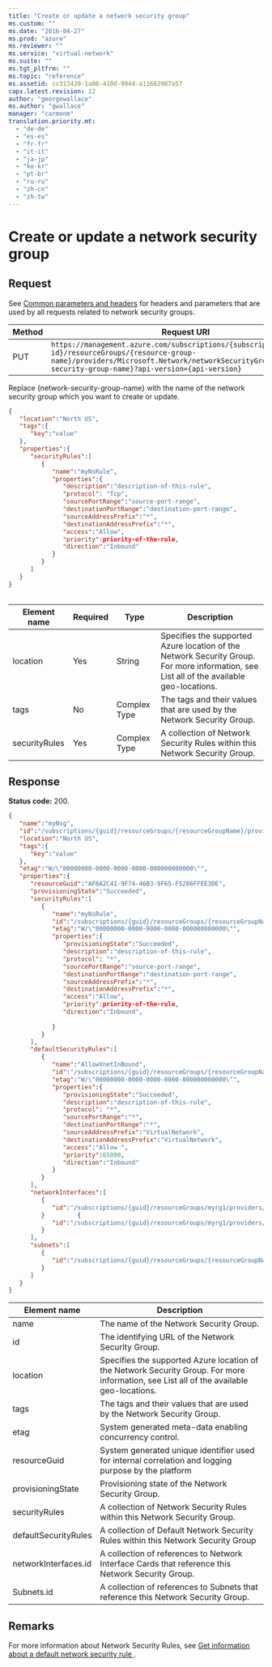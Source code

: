 ```yaml
---
title: "Create or update a network security group"
ms.custom: ""
ms.date: "2016-04-27"
ms.prod: "azure"
ms.reviewer: ""
ms.service: "virtual-network"
ms.suite: ""
ms.tgt_pltfrm: ""
ms.topic: "reference"
ms.assetid: cc313420-1a08-410d-9944-a11682987a57
caps.latest.revision: 12
author: "georgewallace"
ms.author: "gwallace"
manager: "carmonm"
translation.priority.mt: 
  - "de-de"
  - "es-es"
  - "fr-fr"
  - "it-it"
  - "ja-jp"
  - "ko-kr"
  - "pt-br"
  - "ru-ru"
  - "zh-cn"
  - "zh-tw"
---
```

# Create or update a network security group
## Request  
 See [Common parameters and headers](network-security-groups.md#bk_common) for headers and parameters that are used by all requests related to network security groups.  
  
|Method|Request URI|  
|------------|-----------------|  
|PUT|`https://management.azure.com/subscriptions/{subscription-id}/resourceGroups/{resource-group-name}/providers/Microsoft.Network/networkSecurityGroups/{network-security-group-name}?api-version={api-version}`|  
  
 Replace {network-security-group-name} with the name of the network security group which you want to create or update.  
  
```json  
{   
   "location":"North US",  
   "tags":{   
      "key":"value"  
   },  
   "properties":{   
      "securityRules":[   
         {   
            "name":"myNsRule",  
            "properties":{   
               "description":"description-of-this-rule",  
               "protocol": "Tcp",  
               "sourcePortRange":"source-port-range",  
               "destinationPortRange":"destination-port-range",  
               "sourceAddressPrefix":"*",  
               "destinationAddressPrefix":"*",  
               "access":"Allow",  
               "priority":priority-of-the-rule,  
               "direction":"Inbound"  
            }  
         }  
      ]  
   }  
}  
  
```  
  
|Element name|Required|Type|Description|  
|------------------|--------------|----------|-----------------|  
|location|Yes|String|Specifies the supported Azure location of the Network Security Group. For more information, see List all of the available geo-locations.|  
|tags|No|Complex Type|The tags and their values that are used by the Network Security Group.|  
|securityRules|Yes|Complex Type|A collection of Network Security Rules within this Network Security Group.|  
  
## Response  
 **Status code:** 200.  
  
```json  
{    
   "name":"myNsg",  
   "id":"/subscriptions/{guid}/resourceGroups/{resourceGroupName}/providers/Microsoft.Network/networkSecurityGroups/myNsg",  
   "location":"North US",  
   "tags":{    
      "key":"value"  
   },  
   "etag":"W/\"00000000-0000-0000-0000-000000000000\"",  
   "properties":{  
      "resourceGuid":"AF6A2C41-9F74-46B3-9F65-F5286FFEE3DE",    
      "provisioningState":"Succeeded",        
      "securityRules":[    
         {    
            "name":"myNsRule",  
            "id":"/subscriptions/{guid}/resourceGroups/{resourceGroupName}/providers/Microsoft.Network/networkSecurityGroups/myNsg/securityRules/myNsRule",  
            "etag":"W/\"00000000-0000-0000-0000-000000000000\"",  
            "properties":{    
               "provisioningState":"Succeeded",  
               "description":"description-of-this-rule",  
               "protocol": "*",  
               "sourcePortRange":"source-port-range",  
               "destinationPortRange":"destination-port-range",  
               "sourceAddressPrefix":"*",  
               "destinationAddressPrefix":"*",  
               "access":"Allow",  
               "priority":priority-of-the-rule,  
               "direction":"Inbound",  
  
            }  
         }  
      ],  
      "defaultSecurityRules":[    
         {    
            "name":"AllowVnetInBound",  
            "id":"/subscriptions/{guid}/resourceGroups/{resourceGroupName}/providers/Microsoft.Network/networkSecurityGroups/myNsg/defaultSecurityRules/AllowVnetInBound",  
            "etag":"W/\"00000000-0000-0000-0000-000000000000\"",  
            "properties":{    
               "provisioningState":"Succeeded",  
               "description":"description-of-this-rule",  
               "protocol": "*",  
               "sourcePortRange":"*",  
               "destinationPortRange":"*",  
               "sourceAddressPrefix":"VirtualNetwork",  
               "destinationAddressPrefix":"VirtualNetwork",  
               "access":"Allow ",  
               "priority":65000,  
               "direction":"Inbound"  
            }  
         }  
      ],  
      "networkInterfaces":[    
         {    
            "id":"/subscriptions/{guid}/resourceGroups/myrg1/providers/Microsoft.Network/networkInterfaces/vm1nic1 "  
         }         {    
            "id":"/subscriptions/{guid}/resourceGroups/myrg1/providers/Microsoft.Network/networkInterfaces/vm1nic2"  
         }  
      ],  
      "subnets":[    
         {    
            "id":"/subscriptions/{guid}/resourceGroups/{resourceGroupName}/providers/Microsoft.Network/virtualNetworks/myvnet1/subnets/mysubnet1"  
         }  
      ]  
   }  
}  
```  
  
|Element name|Description|  
|------------------|-----------------|  
|name|The name of the Network Security Group.|  
|id|The identifying URL of the Network Security Group.|  
|location|Specifies the supported Azure location of the Network Security Group. For more information, see List all of the available geo-locations.|  
|tags|The tags and their values that are used by the Network Security Group.|  
|etag|System generated meta-data enabling concurrency control.|  
|resourceGuid|System generated unique identifier used for internal correlation and logging purpose by the platform|  
|provisioningState|Provisioning state of the Network Security Group.|  
|securityRules|A collection of Network Security Rules within this Network Security Group.|  
|defaultSecurityRules|A collection of Default Network Security Rules within this Network Security Group|  
|networkInterfaces.id|A collection of references to Network Interface Cards that reference this Network Security Group.|  
|Subnets.id|A collection of references to Subnets that reference this Network Security Group.|  
  
## Remarks  
 For more information about Network Security Rules, see [Get information about a default network security rule ](get-information-about-a-default-network-security-rule.md).
